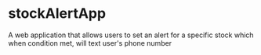 # stockAlertApp
A web application that allows users to set an alert for a specific stock which when condition met, will text user's phone number